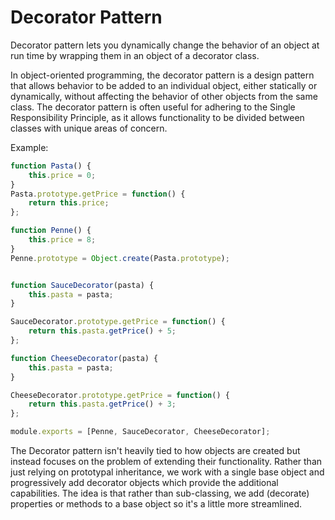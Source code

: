 # Decorator Pattern
 Decorator pattern lets you dynamically change the behavior of an object at run time by wrapping them in an object of a decorator class.

 In object-oriented programming, the decorator pattern is a design pattern that allows behavior to be added to an individual object, either statically or dynamically, without affecting the behavior of other objects from the same class. The decorator pattern is often useful for adhering to the Single Responsibility Principle, as it allows functionality to be divided between classes with unique areas of concern.

 Example:
```js
function Pasta() {
    this.price = 0;
}
Pasta.prototype.getPrice = function() {
    return this.price;
};

function Penne() {
    this.price = 8;
}
Penne.prototype = Object.create(Pasta.prototype);


function SauceDecorator(pasta) {
    this.pasta = pasta;
}

SauceDecorator.prototype.getPrice = function() {
    return this.pasta.getPrice() + 5;
};

function CheeseDecorator(pasta) {
    this.pasta = pasta;
}

CheeseDecorator.prototype.getPrice = function() {
    return this.pasta.getPrice() + 3;
};

module.exports = [Penne, SauceDecorator, CheeseDecorator];
```
The Decorator pattern isn't heavily tied to how objects are created but instead focuses on the problem of extending their functionality. Rather than just relying on prototypal inheritance, we work with a single base object and progressively add decorator objects which provide the additional capabilities. The idea is that rather than sub-classing, we add (decorate) properties or methods to a base object so it's a little more streamlined.